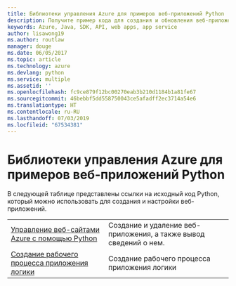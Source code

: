 ```yaml
---
title: Библиотеки управления Azure для примеров веб-приложений Python
description: Получите пример кода для создания и обновления веб-приложений Azure, размещенных в службе приложений, используя библиотеки управления Azure для Python.
keywords: Azure, Java, SDK, API, web apps, app service
author: lisawong19
ms.author: routlaw
manager: douge
ms.date: 06/05/2017
ms.topic: article
ms.technology: azure
ms.devlang: python
ms.service: multiple
ms.assetid: ''
ms.openlocfilehash: fc9ce879f12bc00270eab3b210d1184b1a81fe67
ms.sourcegitcommit: 46bebbf5dd558750043ce5afadff2ec3714a54e6
ms.translationtype: HT
ms.contentlocale: ru-RU
ms.lasthandoff: 07/03/2019
ms.locfileid: "67534381"
---
```

# <a name="azure-management-libraries-for-python-samples-for-web-apps"></a>Библиотеки управления Azure для примеров веб-приложений Python

В следующей таблице представлены ссылки на исходный код Python, который можно использовать для создания и настройки веб-приложений. 

|||
|---|---|
| [Управление веб-сайтами Azure с помощью Python][1] | Создание и удаление веб-приложения, а также вывод сведений о нем. |
| [Создание рабочего процесса приложения логики][2] | Создание рабочего процесса приложения логики |

[1]: https://azure.microsoft.com/resources/samples/app-service-web-python-manage
[2]: python-sdk-azure-samples-logic-app-workflow.md


